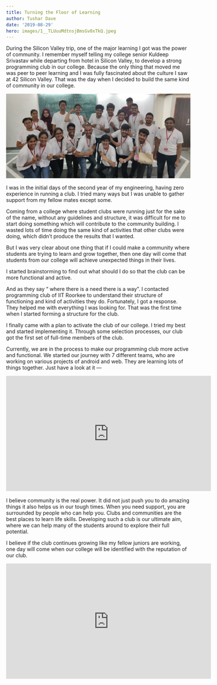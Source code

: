 ```yaml
---
title: Turning the Floor of Learning
author: Tushar Dave
date: '2019-08-29'
hero: images/1__TLUuuMdtnsjBmsGv0xTkQ.jpeg
---
```

<!--StartFragment-->

During the Silicon Valley trip, one of the major learning I got was the power of community. I remember myself telling my college senior Kuldeep Srivastav while departing from hotel in Silicon Valley, to develop a strong programming club in our college. Because the only thing that moved me was peer to peer learning and I was fully fascinated about the culture I saw at 42 Silicon Valley. That was the day when I decided to build the same kind of community in our college.

<!--EndFragment-->

![](images/1__TLUuuMdtnsjBmsGv0xTkQ.jpeg "Team Techknights at induction program of Rajasthan Technical University, Kota")

<!--StartFragment-->

I was in the initial days of the second year of my engineering, having zero experience in running a club. I tried many ways but I was unable to gather support from my fellow mates except some.

Coming from a college where student clubs were running just for the sake of the name, without any guidelines and structure, it was difficult for me to start doing something which will contribute to the community building. I wasted lots of time doing the same kind of activities that other clubs were doing, which didn’t produce the results that I wanted.

But I was very clear about one thing that if I could make a community where students are trying to learn and grow together, then one day will come that students from our college will achieve unexpected things in their lives.

I started brainstorming to find out what should I do so that the club can be more functional and active.

And as they say “ where there is a need there is a way”. I contacted programming club of IIT Roorkee to understand their structure of functioning and kind of activities they do. Fortunately, I got a response. They helped me with everything I was looking for. That was the first time when I started forming a structure for the club.

I finally came with a plan to activate the club of our college. I tried my best and started implementing it. Through some selection processes, our club got the first set of full-time members of the club.

Currently, we are in the process to make our programming club more active and functional. We started our journey with 7 different teams, who are working on various projects of android and web. They are learning lots of things together. Just have a look at it —

<!--EndFragment-->

<iframe width="560" height="315" src="https://www.youtube.com/embed/UWzTdy_ljik" frameborder="0" allow="accelerometer; autoplay; encrypted-media; gyroscope; picture-in-picture" allowfullscreen></iframe>

<!--StartFragment-->

I believe community is the real power. It did not just push you to do amazing things it also helps us in our tough times. When you need support, you are surrounded by people who can help you. Clubs and communities are the best places to learn life skills. Developing such a club is our ultimate aim, where we can help many of the students around to explore their full potential.

I believe if the club continues growing like my fellow juniors are working, one day will come when our college will be identified with the reputation of our club.

<!--EndFragment-->

<iframe width="560" height="315" src="https://www.youtube.com/embed/CVsantvrWGs" frameborder="0" allow="accelerometer; autoplay; encrypted-media; gyroscope; picture-in-picture" allowfullscreen></iframe>
